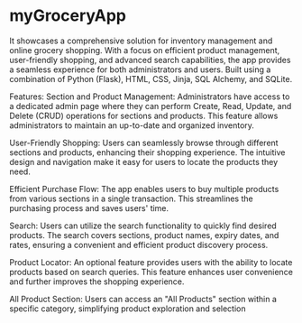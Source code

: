 # myGroceryApp
It showcases a comprehensive solution for inventory management and online grocery
shopping. With a focus on efficient product management, user-friendly 
shopping, and advanced search capabilities, the app provides a 
seamless experience for both administrators and users. Built using a 
combination of Python (Flask), HTML, CSS, Jinja, SQL Alchemy, and SQLite.

Features:
Section and Product Management: Administrators have access to a 
dedicated admin page where they can perform Create, Read, Update, 
and Delete (CRUD) operations for sections and products. This feature 
allows administrators to maintain an up-to-date and organized 
inventory.

User-Friendly Shopping: Users can seamlessly browse through different 
sections and products, enhancing their shopping experience. The 
intuitive design and navigation make it easy for users to locate the 
products they need.

Efficient Purchase Flow: The app enables users to buy multiple products 
from various sections in a single transaction. This streamlines the 
purchasing process and saves users' time.

Search: Users can utilize the search functionality to quickly find desired 
products. The search covers sections, product names, expiry dates, and 
rates, ensuring a convenient and efficient product discovery process.

Product Locator: An optional feature provides users with the ability to 
locate products based on search queries. This feature enhances user 
convenience and further improves the shopping experience.

All Product Section: Users can access an "All Products" section within a 
specific category, simplifying product exploration and selection
